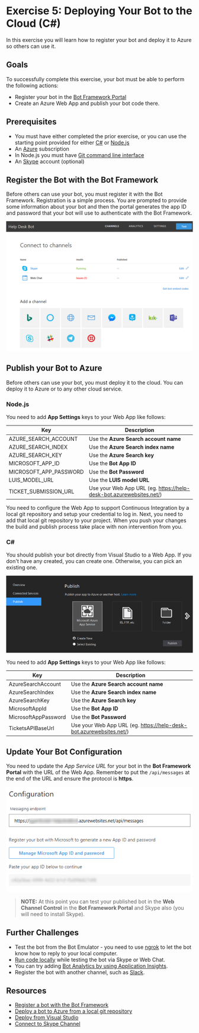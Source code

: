 # Exercise 5: Deploying Your Bot to the Cloud (C#)

In this exercise you will learn how to register your bot and deploy it to Azure so others can use it.

## Goals

To successfully complete this exercise, your bot must be able to perform the following actions:

* Register your bot in the [Bot Framework Portal](https://dev.botframework.com)
* Create an Azure Web App and publish your bot code there.

## Prerequisites

* You must have either completed the prior exercise, or you can use the starting point provided for either [C#](./CSharp/exercise4-LuisDialog) or [Node.js](./Node/exercise4-LuisDialog)
* An [Azure](https://azureinfo.microsoft.com/us-freetrial.html?cr_cc=200744395&wt.mc_id=usdx_evan_events_reg_dev_0_iottour_0_0) subscription
 * In Node.js you must have [Git command line interface](https://git-scm.com/downloads)
* An [Skype](https://www.skype.com) account (optional)

## Register the Bot with the Bot Framework

Before others can use your bot, you must register it with the Bot Framework. Registration is a simple process. You are prompted to provide some information about your bot and then the portal generates the app ID and password that your bot will use to authenticate with the Bot Framework.

![exercise5-botchannels](./Node/images/exercise5-botchannels.png)

## Publish your Bot to Azure

Before others can use your bot, you must deploy it to the cloud. You can deploy it to Azure or to any other cloud service.

### Node.js

You need to add **App Settings** keys to your Web App like follows:

Key | Description |
----|-------------|
AZURE\_SEARCH\_ACCOUNT | Use the **Azure Search account name** |
AZURE\_SEARCH\_INDEX | Use the **Azure Search index name** |
AZURE\_SEARCH\_KEY | Use the **Azure Search key** |
MICROSOFT\_APP\_ID | Use the **Bot App ID** |
MICROSOFT\_APP\_PASSWORD | Use the **Bot Password** |
LUIS\_MODEL\_URL | Use the **LUIS model URL** |
TICKET\_SUBMISSION\_URL | Use your Web App URL (eg. https://help-desk-bot.azurewebsites.net/) |

You need to configure the Web App to support Continuous Integration by a local git repository and setup your credential to log in. Next, you need to add that local git repository to your project. When you push your changes the build and publish process take place with non intervention from you.

### C#

You should publish your bot directly from Visual Studio to a Web App. If you don't have any created, you can create one. Otherwise, you can pick an existing one.

![exercise5-vs-publish](./CSharp/images/exercise5-vs-publish.png)

You need to add **App Settings** keys to your Web App like follows:

Key | Description |
----|-------------|
AzureSearchAccount | Use the **Azure Search account name** |
AzureSearchIndex | Use the **Azure Search index name** |
AzureSearchKey | Use the **Azure Search key** |
MicrosoftAppId | Use the **Bot App ID** |
MicrosoftAppPassword | Use the **Bot Password** |
TicketsAPIBaseUrl | Use your Web App URL (eg. https://help-desk-bot.azurewebsites.net/) |

## Update Your Bot Configuration

You need to update the _App Service URL_ for your bot in the **Bot Framework Portal** with the URL of the Web App. Remember to put the `/api/messages` at the end of the URL and ensure the protocol is **https**.

![exercise5-botconfiguration](./Node/images/exercise5-botconfiguration.png)

> **NOTE:** At this point you can test your published bot in the **Web Channel Control** in the **Bot Framework Portal** and Skype also (you will need to install Skype).

## Further Challenges

* Test the bot from the Bot Emulator - you need to use [ngrok](https://docs.microsoft.com/en-us/bot-framework/debug-bots-emulator#a-idngroka-install-and-configure-ngrok) to let the bot know how to reply to your local computer.
* [Run code locally](https://blogs.msdn.microsoft.com/jamiedalton/2016/07/29/ms-bot-framework-ngrok/) while testing the bot via Skype or Web Chat.
* You can try adding [Bot Analytics by using Application Insights](https://docs.microsoft.com/en-us/bot-framework/portal-analytics-overview).
* Register the bot with another channel, such as [Slack](https://slack.com/).

## Resources

- [Register a bot with the Bot Framework](https://docs.microsoft.com/en-us/bot-framework/portal-register-bot)
- [Deploy a bot to Azure from a local git repository](https://docs.microsoft.com/en-us/bot-framework/deploy-bot-local-git)
- [Deploy from Visual Studio](https://docs.microsoft.com/en-us/bot-framework/deploy-bot-visual-studio)
- [Connect to Skype Channel](https://dev.skype.com/bots)